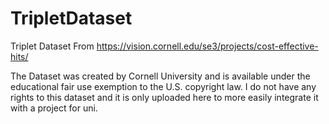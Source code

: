 # TripletDataset
Triplet Dataset From https://vision.cornell.edu/se3/projects/cost-effective-hits/

The Dataset was created by Cornell University and is available under the educational fair use exemption to the U.S. copyright law. I do not have any rights to this dataset and it is only uploaded here to more easily integrate it with a project for uni. 
